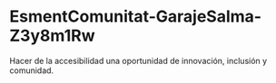 # EsmentComunitat-GarajeSalma-Z3y8m1Rw
Hacer de la accesibilidad una oportunidad de innovación, inclusión y comunidad.

